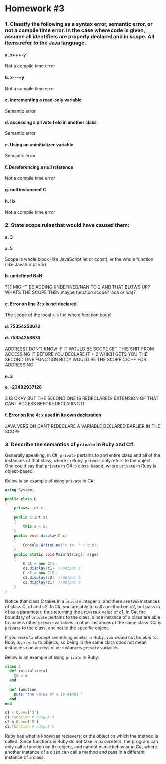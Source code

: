 # Homework #3

### 1. Classify the following as a syntax error, semantic error, or not a compile time error. In the case where code is given, assume all identifiers are properly declared and in scope. All items refer to the Java language.

#### a. x+++-y

Not a compile time error

#### b. x---+y

Not a compile time error

#### c. incrementing a read-only variable

Semantic error

#### d. accessing a private field in another class

Semantic error

#### e. Using an uninitialized variable

Semantic error

#### f. Dereferencing a null reference

Not a compile time error

#### g. null instanceof C

#### h. !!x

Not a compile time error

### 2. State scope rules that would have caused them:

#### a. 3

#### a. 5

Scope is whole block (like JavaScript let or const), or the whole function (like JavaScript var)

#### b. undefined NaN

???
MIGHT BE ADDING UNDEFINED/NAN TO 2 AND THAT BLOWS UP? WHATS THE SCOPE THEN maybe function scope? (ada or lua)?

#### c. Error on line 3: x is not declared

The scope of the local x is the whole function body!

#### d. 75354253672

#### d. 75354253674

ADDRESS? DON’T KNOW IF IT WOULD BE SCOPE
GET THIS SHIT FROM ACCESSING IT BEFORE YOU DECLARE IT + 2 WHICH GETS YOU THE SECOND LINE FUNCTION BODY WOULD BE THE SCOPE C/C++ FOR ADDRESSING

#### e. 3

#### e. -23482937128

3 IS OKAY BUT THE SECOND ONE IS REDECLARED? EXTENSION OF THAT CANT ACCESS BEFORE DECLARING IT

#### f. Error on line 4: x used in its own declaration

JAVA VERSION CANT REDECLARE A VARIABLE DECLARED EARLIER IN THE SCOPE

### 3. Describe the semantics of `private` in Ruby and C#. 
Generally speaking, in C#, `private` pertains to and entire class and all of the instances of that class, where in Ruby, `private` only refers to the object. One could say that `private` in C# is class-based, where `private` in Ruby is object-based.

Below is an example of using `private` in C#:

```C#
using System;

public class C
{
    private int x;
    
    public C(int x) 
    { 
        this.x = x;
    } 
    public void display(C c)
    {
        Console.WriteLine("x is: " + c.x);
    }
    public static void Main(String[] args) 
    { 
        C c1 = new C(3);
        c1.display(c1); //output 3
        C c2 = new C(5); 
        c2.display(c2); //output 5
        c2.display(c1); //output 3
    } 
}
```

Notice that class C takes in a `private` integer x, and there are two instances of class C, c1 and c2. In C#, you are able to call a method on c2, but pass in c1 as a parameter; thus returning the `private` x value of c1. In C#, the boundary of `private` pertains to the class, since instance of a class are able to access other `private` variables in other instances of the same class. C# is `private` to the class, and not to the specific object. 

If you were to attempt something similar in Ruby, you would not be able to. Ruby is `private` to objects, so being in the same class does not mean instances can access other instances `private` variables. 

Below is an example of using `private` in Ruby:
``` Ruby
class C  
  def initialize(x)  
    @x = x  
  end  
  
  def function  
    puts "the value of x is #{@x} "  
  end  
end  

c1 = C.new('3') 
c1.function # output 3
c2 = C.new('5')  
c2.function # output 5
```

Ruby has what is known as recievers, or the object on which the method is called. Since functions in Ruby do not take in parameters, the program can only call a function on the object, and cannot mimic behavior in C#, where another instance of a class can call a method and pass in a different instance of a class. 